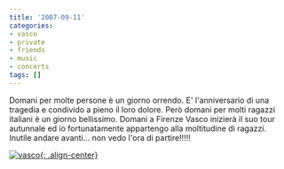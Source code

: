 ```yaml
---
title: '2007-09-11'
categories:
- vasco
- private
- friends
- music
- concerts
tags: []
---
```

Domani per molte persone è un giorno orrendo. E' l'anniversario di una
tragedia e condivido a pieno il loro dolore. Però domani per molti ragazzi
italiani è un giorno bellissimo. Domani a Firenze Vasco inizierà il suo tour
autunnale ed io fortunatamente appartengo alla moltitudine di ragazzi. Inutile
andare avanti... non vedo l'ora di partire!!!!!

[![vasco]({{site.url}}/images/vasco11.jpg){: .align-center}]({{site.url}}/images/vasco11.jpg
"vasco" )

